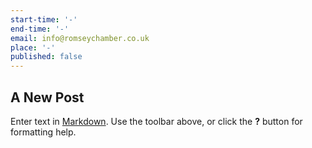 ```yaml
---
start-time: '-'
end-time: '-'
email: info@romseychamber.co.uk
place: '-'
published: false
---
```

## A New Post

Enter text in [Markdown](http://daringfireball.net/projects/markdown/). Use the toolbar above, or click the **?** button for formatting help.
